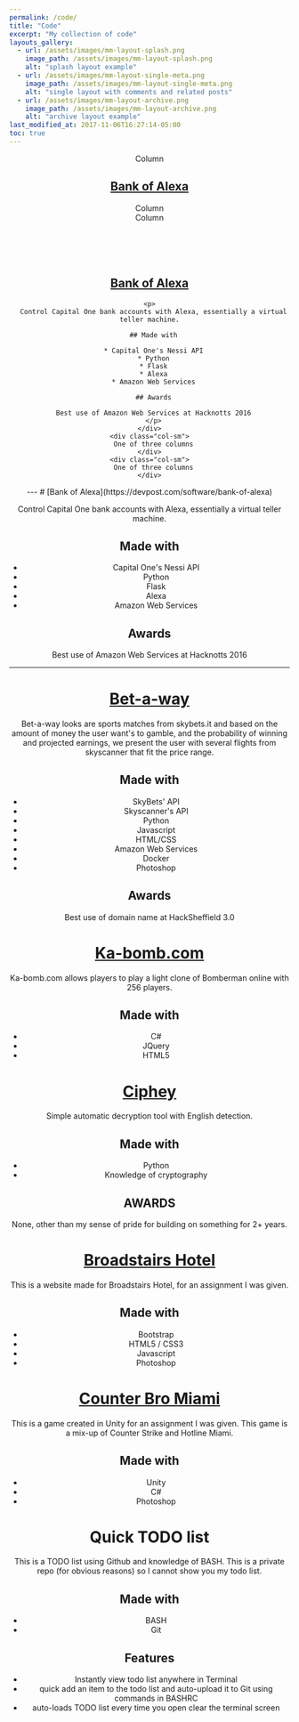 ```yaml
---
permalink: /code/
title: "Code"
excerpt: "My collection of code"
layouts_gallery:
  - url: /assets/images/mm-layout-splash.png
    image_path: /assets/images/mm-layout-splash.png
    alt: "splash layout example"
  - url: /assets/images/mm-layout-single-meta.png
    image_path: /assets/images/mm-layout-single-meta.png
    alt: "single layout with comments and related posts"
  - url: /assets/images/mm-layout-archive.png
    image_path: /assets/images/mm-layout-archive.png
    alt: "archive layout example"
last_modified_at: 2017-11-06T16:27:14-05:00
toc: true
---
```


<center>

<div class="container">
  <div class="row">
    <div class="col"></div>
    <div class="col">Column</div>
    <div class="w-100"><h2><a href="https://devpost.com/software/bank-of-alexa">Bank of Alexa</a></h2></div>
    <div class="col">Column</div>
    <div class="col">Column</div>
  </div>
</div>

<br>
<br>
<br>
<br>
<div class="container">
  <div class="row">
    <div class="col-sm">
    <h2><a href="https://devpost.com/software/bank-of-alexa">Bank of Alexa</a></h2>

    <p>
      Control Capital One bank accounts with Alexa, essentially a virtual teller machine.
    
      ## Made with

      * Capital One's Nessi API
      * Python
      * Flask
      * Alexa
      * Amazon Web Services
      
      ## Awards
      
      Best use of Amazon Web Services at Hacknotts 2016
      </p>
    </div>
    <div class="col-sm">
      One of three columns
    </div>
    <div class="col-sm">
      One of three columns
    </div>
  </div>
</div>
---
# [Bank of Alexa](https://devpost.com/software/bank-of-alexa)

Control Capital One bank accounts with Alexa, essentially a virtual teller machine.

## Made with

* Capital One's Nessi API
* Python
* Flask
* Alexa
* Amazon Web Services

## Awards

Best use of Amazon Web Services at Hacknotts 2016

---
# [Bet-a-way](https://devpost.com/software/bet-a-way)
Bet-a-way looks are sports matches from skybets.it and based on the amount of money the user want's to gamble, and the probability of winning and projected earnings, we present the user with several flights from skyscanner that fit the price range.
## Made with
* SkyBets' API
* Skyscanner's API
* Python
* Javascript
* HTML/CSS
* Amazon Web Services
* Docker
* Photoshop
## Awards
Best use of domain name at HackSheffield 3.0

# [Ka-bomb.com](https://devpost.com/software/ka-bomb-com)
Ka-bomb.com allows players to play a light clone of Bomberman online with 256 players.
## Made with
* C#
* JQuery
* HTML5

# [Ciphey](https://github.com/brandonskerritt)
Simple automatic decryption tool with English detection.
## Made with
* Python
* Knowledge of cryptography
## AWARDS
None, other than my sense of pride for building on something for 2+ years.

# [Broadstairs Hotel](https://github.com/brandonskerritt/Hotel_assignment)
This is a website made for Broadstairs Hotel, for an assignment I was given.
## Made with
* Bootstrap
* HTML5 / CSS3
* Javascript
* Photoshop

# [Counter Bro Miami](https://github.com/brandonskerritt/counter_bro_miami)
This is a game created in Unity for an assignment I was given. This game is a mix-up of Counter Strike and Hotline Miami.
## Made with
* Unity
* C#
* Photoshop

# Quick TODO list
This is a TODO list using Github and knowledge of BASH. This is a private repo (for obvious reasons) so I cannot show you my todo list.

## Made with

* BASH
* Git

## Features
* Instantly view todo list anywhere in Terminal
* quick add an item to the todo list and auto-upload it to Git using commands in BASHRC
* auto-loads TODO list every time you open clear the terminal screen

</center>